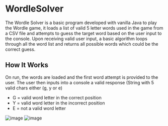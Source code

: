 # WordleSolver
The Wordle Solver is a basic program developed with vanilla Java to play the Wordle game, it loads a list of valid 5 letter words used in the game from a CSV file and attempts to guess the target word based on the user input to the console.
Upon receiving valid user input, a basic algorithm loops through all the word list and returns all possible words which could be the correct guess.

## How It Works

On run, the words are loaded and the first word attempt is provided to the user.
The user then inputs into a console a valid response (String with 5 valid chars either (g, y or e)
  * G = valid word letter in the correct position
  * Y = valid word letter in the incorrect position
  * E = not a valid word letter

![image](https://github.com/agrainger14/wordle-solver/assets/132609173/89401d17-77ad-4ada-bba5-66447a1e9c9c)
![image](https://github.com/agrainger14/wordle-solver/assets/132609173/6e9243f6-05e7-49d1-87f3-32a05d522227)




